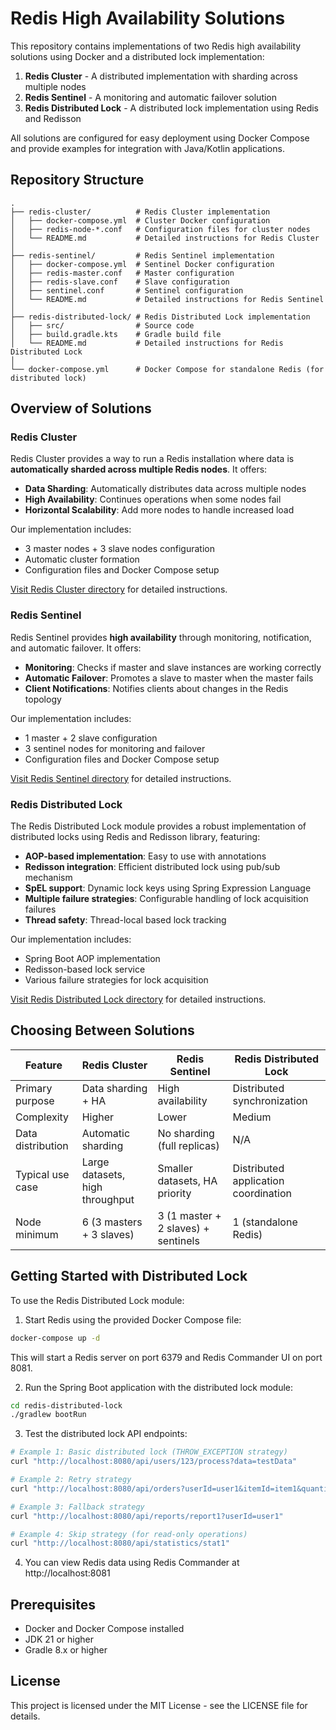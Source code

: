 # Redis High Availability Solutions

This repository contains implementations of two Redis high availability solutions using Docker and a distributed lock implementation:

1. **Redis Cluster** - A distributed implementation with sharding across multiple nodes
2. **Redis Sentinel** - A monitoring and automatic failover solution
3. **Redis Distributed Lock** - A distributed lock implementation using Redis and Redisson

All solutions are configured for easy deployment using Docker Compose and provide examples for integration with Java/Kotlin applications.

## Repository Structure

```
.
├── redis-cluster/          # Redis Cluster implementation
│   ├── docker-compose.yml  # Cluster Docker configuration
│   ├── redis-node-*.conf   # Configuration files for cluster nodes
│   └── README.md           # Detailed instructions for Redis Cluster
│
├── redis-sentinel/         # Redis Sentinel implementation
│   ├── docker-compose.yml  # Sentinel Docker configuration
│   ├── redis-master.conf   # Master configuration
│   ├── redis-slave.conf    # Slave configuration
│   ├── sentinel.conf       # Sentinel configuration
│   └── README.md           # Detailed instructions for Redis Sentinel
│
├── redis-distributed-lock/ # Redis Distributed Lock implementation
│   ├── src/                # Source code
│   ├── build.gradle.kts    # Gradle build file
│   └── README.md           # Detailed instructions for Redis Distributed Lock
│ 
└── docker-compose.yml      # Docker Compose for standalone Redis (for distributed lock)
```

## Overview of Solutions

### Redis Cluster

Redis Cluster provides a way to run a Redis installation where data is **automatically sharded across multiple Redis nodes**. It offers:

- **Data Sharding**: Automatically distributes data across multiple nodes
- **High Availability**: Continues operations when some nodes fail
- **Horizontal Scalability**: Add more nodes to handle increased load

Our implementation includes:
- 3 master nodes + 3 slave nodes configuration
- Automatic cluster formation
- Configuration files and Docker Compose setup

[Visit Redis Cluster directory](./redis-cluster) for detailed instructions.

### Redis Sentinel

Redis Sentinel provides **high availability** through monitoring, notification, and automatic failover. It offers:

- **Monitoring**: Checks if master and slave instances are working correctly
- **Automatic Failover**: Promotes a slave to master when the master fails
- **Client Notifications**: Notifies clients about changes in the Redis topology

Our implementation includes:
- 1 master + 2 slave configuration
- 3 sentinel nodes for monitoring and failover
- Configuration files and Docker Compose setup

[Visit Redis Sentinel directory](./redis-sentinel) for detailed instructions.

### Redis Distributed Lock

The Redis Distributed Lock module provides a robust implementation of distributed locks using Redis and Redisson library, featuring:

- **AOP-based implementation**: Easy to use with annotations
- **Redisson integration**: Efficient distributed lock using pub/sub mechanism
- **SpEL support**: Dynamic lock keys using Spring Expression Language
- **Multiple failure strategies**: Configurable handling of lock acquisition failures
- **Thread safety**: Thread-local based lock tracking

Our implementation includes:
- Spring Boot AOP implementation
- Redisson-based lock service
- Various failure strategies for lock acquisition

[Visit Redis Distributed Lock directory](./redis-distributed-lock) for detailed instructions.

## Choosing Between Solutions

| Feature | Redis Cluster | Redis Sentinel | Redis Distributed Lock |
|---------|---------------|----------------|------------------------|
| Primary purpose | Data sharding + HA | High availability | Distributed synchronization |
| Complexity | Higher | Lower | Medium |
| Data distribution | Automatic sharding | No sharding (full replicas) | N/A |
| Typical use case | Large datasets, high throughput | Smaller datasets, HA priority | Distributed application coordination |
| Node minimum | 6 (3 masters + 3 slaves) | 3 (1 master + 2 slaves) + sentinels | 1 (standalone Redis) |

## Getting Started with Distributed Lock

To use the Redis Distributed Lock module:

1. Start Redis using the provided Docker Compose file:

```bash
docker-compose up -d
```

This will start a Redis server on port 6379 and Redis Commander UI on port 8081.

2. Run the Spring Boot application with the distributed lock module:

```bash
cd redis-distributed-lock
./gradlew bootRun
```

3. Test the distributed lock API endpoints:

```bash
# Example 1: Basic distributed lock (THROW_EXCEPTION strategy)
curl "http://localhost:8080/api/users/123/process?data=testData"

# Example 2: Retry strategy
curl "http://localhost:8080/api/orders?userId=user1&itemId=item1&quantity=5"

# Example 3: Fallback strategy
curl "http://localhost:8080/api/reports/report1?userId=user1"

# Example 4: Skip strategy (for read-only operations)
curl "http://localhost:8080/api/statistics/stat1"
```

4. You can view Redis data using Redis Commander at http://localhost:8081

## Prerequisites

- Docker and Docker Compose installed
- JDK 21 or higher
- Gradle 8.x or higher

## License

This project is licensed under the MIT License - see the LICENSE file for details.
